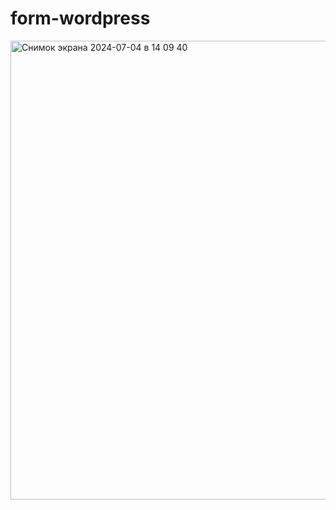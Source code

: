 # form-wordpress
<img width="734" alt="Снимок экрана 2024-07-04 в 14 09 40" src="https://github.com/balguzh1nov/form-wordpress/assets/118799235/0550bb47-e8ad-4652-a099-1ee0ceebb251">
